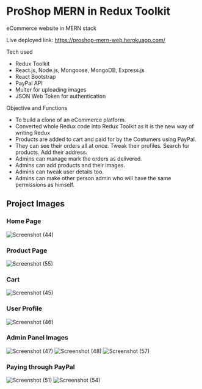 # ProShop MERN in Redux Toolkit
eCommerce website in MERN stack

Live deployed link: https://proshop-mern-web.herokuapp.com/

Tech used
- Redux Toolkit
- React.js, Node.js, Mongoose, MongoDB, Express.js
- React Bootstrap
- PayPal API
- Multer for uploading images
- JSON Web Token for authentication

Objective and Functions
- To build a clone of an eCommerce platform.
- Converted whole Redux code into Redux Toolkit as it is the new way of writing Redux
- Products are added to cart and paid for by the Costumers using PayPal.
- They can see their orders all at once. Tweak their profiles. Search for products. Add their address.
- Admins can manage mark the orders as delivered.
- Admins can add products and their images.
- Admins can tweak user details too.
- Admins can make other person admin who will have the same permissions as himself.
 
## Project Images

### Home Page
![Screenshot (44)](https://user-images.githubusercontent.com/27003616/184537305-dd76dfb8-61c7-4b73-ba55-8a5efa34e6ad.png)

### Product Page
![Screenshot (55)](https://user-images.githubusercontent.com/27003616/184537364-774aa46c-463c-4ad5-8c72-90bd4784ce10.png)

### Cart
![Screenshot (45)](https://user-images.githubusercontent.com/27003616/184537322-ee052a05-95c0-4e0a-b79d-6e4f8bd60178.png)

### User Profile
![Screenshot (46)](https://user-images.githubusercontent.com/27003616/184537398-8ed6e938-b750-46d4-b535-994ff64052ca.png)

### Admin Panel Images
![Screenshot (47)](https://user-images.githubusercontent.com/27003616/184537433-2a401b65-b822-4b13-ba0b-1844829aa389.png)
![Screenshot (48)](https://user-images.githubusercontent.com/27003616/184537435-0c2140a6-7dd9-4994-94fa-dde4e14cc481.png)
![Screenshot (57)](https://user-images.githubusercontent.com/27003616/184537730-806533a3-f1f3-4ac8-ac8c-f73341ebd80c.png)


### Paying through PayPal
![Screenshot (51)](https://user-images.githubusercontent.com/27003616/184537468-8b7d220d-c9f9-464a-adc0-94ae4a3c6fe1.png)
![Screenshot (54)](https://user-images.githubusercontent.com/27003616/184537482-a1e688ce-90f4-40a6-af7e-1260441d6753.png)

